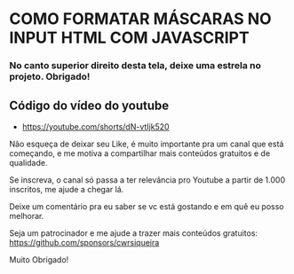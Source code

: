 # COMO FORMATAR MÁSCARAS NO INPUT HTML COM JAVASCRIPT

### No canto superior direito desta tela, deixe uma estrela no projeto. Obrigado!

## Código do vídeo do youtube
- https://youtube.com/shorts/dN-vtIjk520

Não esqueça de deixar seu Like, é muito importante pra um canal que está começando, e me motiva a compartilhar mais conteúdos gratuitos e de qualidade. 

Se inscreva, o canal só passa a ter relevância pro Youtube a partir de 1.000 inscritos, me ajude a chegar lá.

Deixe um comentário pra eu saber se vc está gostando e em quê eu posso melhorar.

Seja um patrocinador e me ajude a trazer mais conteúdos gratuitos:
https://github.com/sponsors/cwrsiqueira

Muito Obrigado!
